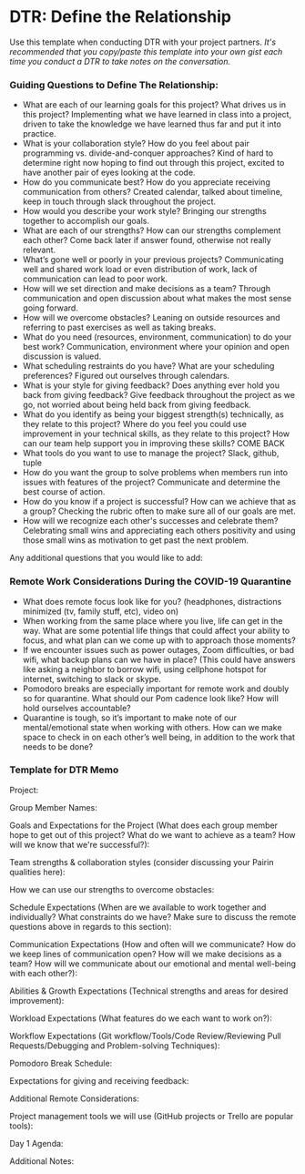 # DTR: Define the Relationship

Use this template when conducting DTR with your project partners. *It's recommended that you copy/paste this template into your own gist each time you conduct a DTR to take notes on the conversation.* 

### Guiding Questions to Define The Relationship:

* What are each of our learning goals for this project? What drives us in this project?
Implementing what we have learned in class into a project, driven to take the knowledge we have learned thus far and put it into practice.
* What is your collaboration style? How do you feel about pair programming vs. divide-and-conquer approaches?
Kind of hard to determine right now hoping to find out through this project, excited to have another pair of eyes looking at the code.
* How do you communicate best? How do you appreciate receiving communication from others?
Created calendar, talked about timeline, keep in touch through slack throughout the project.
* How would you describe your work style?
Bringing our strengths together to accomplish our goals.
* What are each of our strengths? How can our strengths complement each other?
Come back later if answer found, otherwise not really relevant.
* What’s gone well or poorly in your previous projects?
Communicating well and shared work load or even distribution of work, lack of communication can lead to poor work. 
* How will we set direction and make decisions as a team?
Through communication and open discussion about what makes the most sense going forward.
* How will we overcome obstacles?
Leaning on outside resources and referring to past exercises as well as taking breaks.
* What do you need (resources, environment, communication) to do your best work?
Communication, environment where your opinion and open discussion is valued.
* What scheduling restraints do you have? What are your scheduling preferences?
Figured out ourselves through calendars.
* What is your style for giving feedback? Does anything ever hold you back from giving feedback?
Give feedback throughout the project as we go, not worried about being held back from giving feedback.
* What do you identify as being your biggest strength(s) technically, as they relate to this project? Where do you feel you could use improvement in your technical skills, as they relate to this project? How can our team help support you in improving these skills?
COME BACK
* What tools do you want to use to manage the project?
Slack, github, tuple
* How do you want the group to solve problems when members run into issues with features of the project?
Communicate and determine the best course of action.
* How do you know if a project is successful? How can we achieve that as a group?
Checking the rubric often to make sure all of our goals are met.
* How will we recognize each other's successes and celebrate them?
Celebrating small wins and appreciating each others positivity and using those small wins as motivation to get past the next problem.

Any additional questions that you would like to add:

### Remote Work Considerations During the COVID-19 Quarantine
* What does remote focus look like for you? (headphones, distractions minimized (tv, family stuff, etc), video on)
* When working from the same place where you live, life can get in the way. What are some potential life things that could affect your ability to focus, and what plan can we come up with to approach those moments? 
* If we encounter issues such as power outages, Zoom difficulties, or bad wifi, what backup plans can we have in place? (This could have answers like  asking a neighbor to borrow wifi, using cellphone hotspot for internet, switching to slack or skype. 
* Pomodoro breaks are especially important for remote work and doubly so for quarantine. What should our Pom cadence look like? How will hold ourselves accountable?
* Quarantine is tough, so it’s important to make note of our mental/emotional state when working with others. How can we make space to check in on each other’s well being, in addition to the work that needs to be done?

### Template for DTR Memo

Project: 

Group Member Names:

Goals and Expectations for the Project (What does each group member hope to get out of this project? What do we want to achieve as a team? How will we know that we're successful?):
	
Team strengths & collaboration styles (consider discussing your Pairin qualities here):

How we can use our strengths to overcome obstacles:

Schedule Expectations (When are we available to work together and individually? What constraints do we have? Make sure to discuss the remote questions above in regards to this section):

Communication Expectations (How and often will we communicate? How do we keep lines of communication open? How will we make decisions as a team? How will we communicate about our emotional and mental well-being with each other?):

Abilities & Growth Expectations (Technical strengths and areas for desired improvement):

Workload Expectations (What features do we each want to work on?):

Workflow Expectations (Git workflow/Tools/Code Review/Reviewing Pull Requests/Debugging and Problem-solving Techniques): 

Pomodoro Break Schedule:

Expectations for giving and receiving feedback:

Additional Remote Considerations:

Project management tools we will use (GitHub projects or Trello are popular tools):

Day 1 Agenda: 

Additional Notes:




